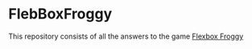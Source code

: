 # FlebBoxFroggy
 This repository consists of all the answers to the game [Flexbox Froggy](https://flexboxfroggy.com/)
